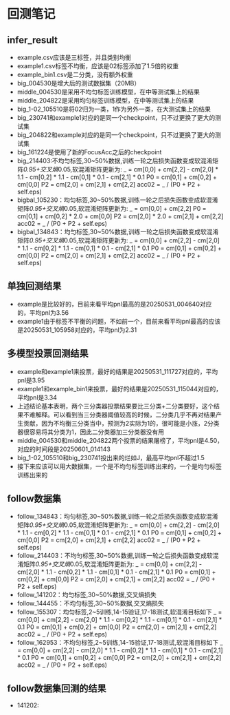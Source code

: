 # 回测笔记

## infer_result

- example.csv应该是三标签，并且类别均衡
- example1.csv标签不均衡，应该是02标签添加了1.5倍的权重
- example_bin1.csv是二分类，没有额外权重
- big_004530是增大后的测试数据集（20MB）
- middle_004530是采用不均匀标签训练模型，在中等测试集上的结果
- middle_204822是采用均匀标签训练模型，在中等测试集上的结果
- big_1-02_105510是将02归为一类，1作为另外一类，在大测试集上的结果
- big_230741和example1对应的是同一个checkpoint，只不过更换了更大的测试集
- big_204822和example对应的是同一个checkpoint，只不过更换了更大的测试集
- big_161224是使用了新的FocusAcc之后的checkpoint
- big_214403:不均匀标签,30~50%数据,训练一轮之后损失函数变成软混淆矩阵*0.95+交叉熵*0.05,软混淆矩阵更新为:
  _ = cm[0,0] + cm[2,2] - cm[2,0] * 1.1 - cm[0,2] * 1.1 - cm[0,1] * 0.1 - cm[2,1] * 0.1
  P0 = cm[0,1] + cm[0,2] + cm[0,0]
  P2 = cm[2,0] + cm[2,1] + cm[2,2]
  acc02 = _ / (P0 + P2 + self.eps)
- bigbal_105230：均匀标签,30~50%数据,训练一轮之后损失函数变成软混淆矩阵*0.95+交叉熵*0.05,软混淆矩阵更新为:
  _ = cm[0,0] + cm[2,2]
  P0 = cm[0,1] + cm[0,2] * 2.0 + cm[0,0]
  P2 = cm[2,0] * 2.0 + cm[2,1] + cm[2,2]
  acc02 = _ / (P0 + P2 + self.eps)
- bigbal_134843：均匀标签,30~50%数据,训练一轮之后损失函数变成软混淆矩阵*0.95+交叉熵*0.05,软混淆矩阵更新为:
  _ = cm[0,0] + cm[2,2] - cm[2,0] * 1.1 - cm[0,2] * 1.1 - cm[0,1] * 0.1 - cm[2,1] * 0.1
  P0 = cm[0,1] + cm[0,2] + cm[0,0]
  P2 = cm[2,0] + cm[2,1] + cm[2,2]
  acc02 = _ / (P0 + P2 + self.eps)

## 单独回测结果

- example是比较好的，目前来看平均pnl最高的是20250531_004640对应的，平均pnl为3.56
- example1由于标签不平衡的问题，不如前一个，目前来看平均pnl最高的应该是20250531_105958对应的，平均pnl为2.31

## 多模型投票回测结果

- example和example1来投票，最好的结果是20250531_111727对应的，平均pnl是3.95
- example1和example_bin1来投票，最好的结果是20250531_115044对应的，平均pnl是3.34
- 上述结论基本表明，两个三分类器投票结果要比三分类+二分类要好，这个结果不难解释。可以看到当三分类器阈值较高的时候，二分类几乎不再对结果产生贡献，因为不均衡三分类当中，预测为2实际为1的，很可能是小涨，2分类器很容易将其分类为1，因此二分类器加三分类器没有用
- middle_004530和middle_204822两个投票的结果屠榜了，平均pnl是4.50，对应的时间段是20250601_014143
- big_1-02_105510和big_230741投出来的烂如J，最高平均pnl不超过1.5
- 接下来应该可以用大数据集，一个是不均匀标签训练出来的，一个是均匀标签训练出来的

## follow数据集

- follow_134843：均匀标签,30~50%数据,训练一轮之后损失函数变成软混淆矩阵*0.95+交叉熵*0.05,软混淆矩阵更新为:
  _ = cm[0,0] + cm[2,2] - cm[2,0] * 1.1 - cm[0,2] * 1.1 - cm[0,1] * 0.1 - cm[2,1] * 0.1
  P0 = cm[0,1] + cm[0,2] + cm[0,0]
  P2 = cm[2,0] + cm[2,1] + cm[2,2]
  acc02 = _ / (P0 + P2 + self.eps)
- follow_214403：不均匀标签,30~50%数据,训练一轮之后损失函数变成软混淆矩阵*0.95+交叉熵*0.05,软混淆矩阵更新为:
  _ = cm[0,0] + cm[2,2] - cm[2,0] * 1.1 - cm[0,2] * 1.1 - cm[0,1] * 0.1 - cm[2,1] * 0.1
  P0 = cm[0,1] + cm[0,2] + cm[0,0]
  P2 = cm[2,0] + cm[2,1] + cm[2,2]
  acc02 = _ / (P0 + P2 + self.eps)
- follow_141202：均匀标签,30~50%数据,交叉熵损失
- follow_144455：不均匀标签,30~50%数据,交叉熵损失
- follow_155307：均匀标签,2~5训练,14-15验证,17-18测试,软混淆目标如下
  _ = cm[0,0] + cm[2,2] - cm[2,0] * 1.1 - cm[0,2] * 1.1 - cm[0,1] * 0.1 - cm[2,1] * 0.1
  P0 = cm[0,1] + cm[0,2] + cm[0,0]
  P2 = cm[2,0] + cm[2,1] + cm[2,2]
  acc02 = _ / (P0 + P2 + self.eps)
- follow_162953：不均匀标签,2~5训练,14-15验证,17-18测试,软混淆目标如下
  _ = cm[0,0] + cm[2,2] - cm[2,0] * 1.1 - cm[0,2] * 1.1 - cm[0,1] * 0.1 - cm[2,1] * 0.1
  P0 = cm[0,1] + cm[0,2] + cm[0,0]
  P2 = cm[2,0] + cm[2,1] + cm[2,2]
  acc02 = _ / (P0 + P2 + self.eps)

## follow数据集回测的结果

- 141202:
